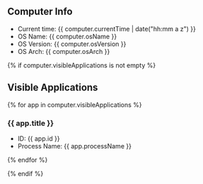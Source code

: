 ## Computer Info

- Current time: {{ computer.currentTime | date("hh:mm a z") }}
- OS Name: {{ computer.osName }}
- OS Version: {{ computer.osVersion }}
- OS Arch: {{ computer.osArch }}

{% if computer.visibleApplications is not empty %}

## Visible Applications

{% for app in computer.visibleApplications %}

### {{ app.title }}

- ID: {{ app.id }}
- Process Name: {{ app.processName }}

{% endfor %}

{% endif %}